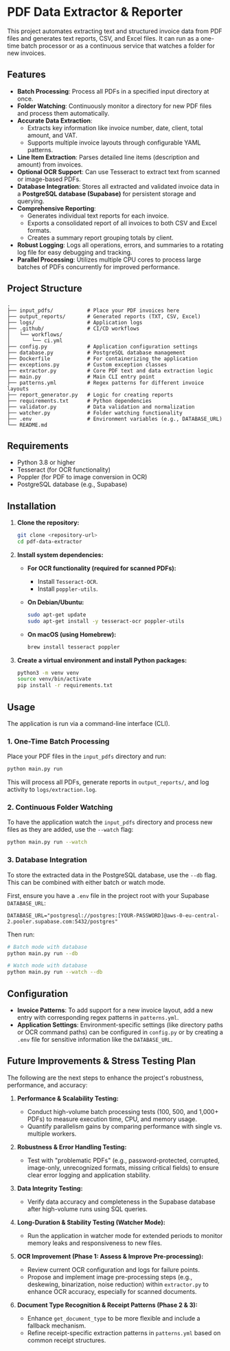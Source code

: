 # PDF Data Extractor & Reporter

This project automates extracting text and structured invoice data from PDF files and generates text reports, CSV, and Excel files. It can run as a one-time batch processor or as a continuous service that watches a folder for new invoices.

## Features

- **Batch Processing**: Process all PDFs in a specified input directory at once.
- **Folder Watching**: Continuously monitor a directory for new PDF files and process them automatically.
- **Accurate Data Extraction**:
  - Extracts key information like invoice number, date, client, total amount, and VAT.
  - Supports multiple invoice layouts through configurable YAML patterns.
- **Line Item Extraction**: Parses detailed line items (description and amount) from invoices.
- **Optional OCR Support**: Can use Tesseract to extract text from scanned or image-based PDFs.
- **Database Integration**: Stores all extracted and validated invoice data in a **PostgreSQL database (Supabase)** for persistent storage and querying.
- **Comprehensive Reporting**:
  - Generates individual text reports for each invoice.
  - Exports a consolidated report of all invoices to both CSV and Excel formats.
  - Creates a summary report grouping totals by client.
- **Robust Logging**: Logs all operations, errors, and summaries to a rotating log file for easy debugging and tracking.
- **Parallel Processing**: Utilizes multiple CPU cores to process large batches of PDFs concurrently for improved performance.

## Project Structure

```
.
├── input_pdfs/           # Place your PDF invoices here
├── output_reports/       # Generated reports (TXT, CSV, Excel)
├── logs/                 # Application logs
├── .github/              # CI/CD workflows
│   └── workflows/
│       └── ci.yml
├── config.py             # Application configuration settings
├── database.py           # PostgreSQL database management
├── Dockerfile            # For containerizing the application
├── exceptions.py         # Custom exception classes
├── extractor.py          # Core PDF text and data extraction logic
├── main.py               # Main CLI entry point
├── patterns.yml          # Regex patterns for different invoice layouts
├── report_generator.py   # Logic for creating reports
├── requirements.txt      # Python dependencies
├── validator.py          # Data validation and normalization
├── watcher.py            # Folder watching functionality
├── .env                  # Environment variables (e.g., DATABASE_URL)
└── README.md
```

## Requirements

- Python 3.8 or higher
- Tesseract (for OCR functionality)
- Poppler (for PDF to image conversion in OCR)
- PostgreSQL database (e.g., Supabase)

## Installation

1.  **Clone the repository:**
    ```bash
    git clone <repository-url>
    cd pdf-data-extractor
    ```

2.  **Install system dependencies:**

    *   **For OCR functionality (required for scanned PDFs):**
        -   Install `Tesseract-OCR`.
        -   Install `poppler-utils`.

    *   **On Debian/Ubuntu:**
        ```bash
        sudo apt-get update
        sudo apt-get install -y tesseract-ocr poppler-utils
        ```

    *   **On macOS (using Homebrew):**
        ```bash
        brew install tesseract poppler
        ```

3.  **Create a virtual environment and install Python packages:**
    ```bash
    python3 -m venv venv
    source venv/bin/activate
    pip install -r requirements.txt
    ```

## Usage

The application is run via a command-line interface (CLI).

### 1. One-Time Batch Processing

Place your PDF files in the `input_pdfs` directory and run:

```bash
python main.py run
```

This will process all PDFs, generate reports in `output_reports/`, and log activity to `logs/extraction.log`.

### 2. Continuous Folder Watching

To have the application watch the `input_pdfs` directory and process new files as they are added, use the `--watch` flag:

```bash
python main.py run --watch
```

### 3. Database Integration

To store the extracted data in the PostgreSQL database, use the `--db` flag. This can be combined with either batch or watch mode.

First, ensure you have a `.env` file in the project root with your Supabase `DATABASE_URL`:

```
DATABASE_URL="postgresql://postgres:[YOUR-PASSWORD]@aws-0-eu-central-2.pooler.supabase.com:5432/postgres"
```

Then run:

```bash
# Batch mode with database
python main.py run --db

# Watch mode with database
python main.py run --watch --db
```

## Configuration

- **Invoice Patterns**: To add support for a new invoice layout, add a new entry with corresponding regex patterns in `patterns.yml`.
- **Application Settings**: Environment-specific settings (like directory paths or OCR command paths) can be configured in `config.py` or by creating a `.env` file for sensitive information like the `DATABASE_URL`.

## Future Improvements & Stress Testing Plan

The following are the next steps to enhance the project's robustness, performance, and accuracy:

1.  **Performance & Scalability Testing:**
    *   Conduct high-volume batch processing tests (100, 500, and 1,000+ PDFs) to measure execution time, CPU, and memory usage.
    *   Quantify parallelism gains by comparing performance with single vs. multiple workers.

2.  **Robustness & Error Handling Testing:**
    *   Test with "problematic PDFs" (e.g., password-protected, corrupted, image-only, unrecognized formats, missing critical fields) to ensure clear error logging and application stability.

3.  **Data Integrity Testing:**
    *   Verify data accuracy and completeness in the Supabase database after high-volume runs using SQL queries.

4.  **Long-Duration & Stability Testing (Watcher Mode):**
    *   Run the application in watcher mode for extended periods to monitor memory leaks and responsiveness to new files.

5.  **OCR Improvement (Phase 1: Assess & Improve Pre-processing):**
    *   Review current OCR configuration and logs for failure points.
    *   Propose and implement image pre-processing steps (e.g., deskewing, binarization, noise reduction) within `extractor.py` to enhance OCR accuracy, especially for scanned documents.

6.  **Document Type Recognition & Receipt Patterns (Phase 2 & 3):**
    *   Enhance `get_document_type` to be more flexible and include a fallback mechanism.
    *   Refine receipt-specific extraction patterns in `patterns.yml` based on common receipt structures.